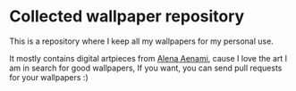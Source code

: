 # Collected wallpaper repository

This is a repository where I keep all my wallpapers for my personal use.

It mostly contains digital artpieces from [Alena Aenami](https://www.artstation.com/aenamiart), cause I love the art 
I am in search for good wallpapers, If you want, you can send pull requests for your wallpapers :)

